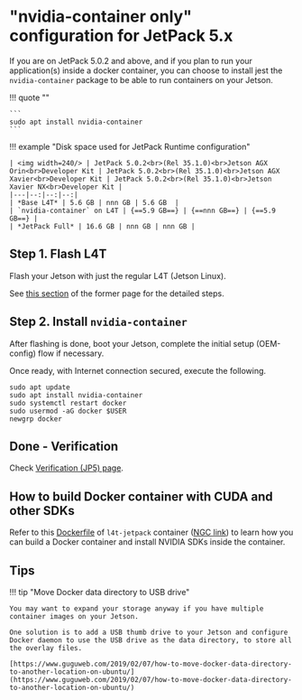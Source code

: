 # "nvidia-container only" configuration for JetPack 5.x

If you are on JetPack 5.0.2 and above, and if you plan to run your application(s) inside a docker container, you can choose to install jest the `nvidia-container` package to be able to run containers on your Jetson.

!!! quote ""

    ```
    sudo apt install nvidia-container
    ```

!!! example "Disk space used for JetPack Runtime configuration"

    | <img width=240/> | JetPack 5.0.2<br>(Rel 35.1.0)<br>Jetson AGX Orin<br>Developer Kit | JetPack 5.0.2<br>(Rel 35.1.0)<br>Jetson AGX Xavier<br>Developer Kit | JetPack 5.0.2<br>(Rel 35.1.0)<br>Jetson Xavier NX<br>Developer Kit |
    |---|--:|--:|--:|
    | *Base L4T* | 5.6 GB | nnn GB | 5.6 GB  |
    | `nvidia-container` on L4T | {==5.9 GB==} | {==nnn GB==} | {==5.9 GB==} |
    | *JetPack Full* | 16.6 GB | nnn GB | nnn GB |

## Step 1. Flash L4T

Flash your Jetson with just the regular L4T (Jetson Linux).

See [this section](./jp5_jetpack-runtime.md#step-1-flash-l4t) of the former page for the detailed steps.

## Step 2. Install `nvidia-container`

After flashing is done, boot your Jetson, complete the initial setup (OEM-config) flow if necessary.

Once ready, with Internet connection secured, execute the following.

```
sudo apt update
sudo apt install nvidia-container
sudo systemctl restart docker
sudo usermod -aG docker $USER
newgrp docker
```

## Done - Verification

Check [Verification (JP5) page](./jp5_verification.md).

## How to build Docker container with CUDA and other SDKs

Refer to this [Dockerfile](https://gitlab.com/nvidia/container-images/l4t-jetpack/-/blob/master/Dockerfile.jetpack) of `l4t-jetpack` container ([NGC link](https://catalog.ngc.nvidia.com/orgs/nvidia/containers/l4t-jetpack)) to learn how you can build a Docker container and install NVIDIA SDKs inside the container.

## Tips

!!! tip "Move Docker data directory to USB drive" 

    You may want to expand your storage anyway if you have multiple container images on your Jetson.

    One solution is to add a USB thumb drive to your Jetson and configure Docker daemon to use the USB drive as the data directory, to store all the overlay files. 

    [https://www.guguweb.com/2019/02/07/how-to-move-docker-data-directory-to-another-location-on-ubuntu/](https://www.guguweb.com/2019/02/07/how-to-move-docker-data-directory-to-another-location-on-ubuntu/)


